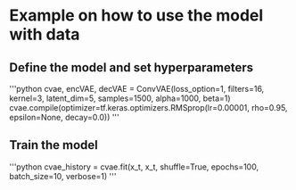 # Example on how to use the model with data

## Define the model and set hyperparameters
'''python
cvae, encVAE, decVAE = ConvVAE(loss_option=1, filters=16, kernel=3, latent_dim=5, samples=1500, alpha=1000, beta=1)
cvae.compile(optimizer=tf.keras.optimizers.RMSprop(lr=0.00001, rho=0.95, epsilon=None, decay=0.0))
'''

## Train the model
'''python
cvae_history = cvae.fit(x_t, x_t, shuffle=True, epochs=100, batch_size=10, verbose=1)
'''